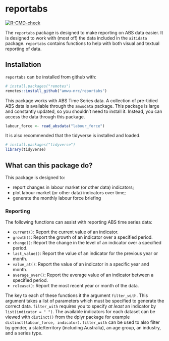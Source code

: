 
<!-- README.md is generated from README.Rmd. Please edit that file -->

# reportabs

<!-- badges: start -->

[![R-CMD-check](https://github.com/aiti-flinders/reportabs/workflows/R-CMD-check/badge.svg)](https://github.com/aiti-flinders/reportabs/actions)

<!-- badges: end -->

The `reportabs` package is designed to make reporting on ABS data
easier. It is designed to work with (most of!) the data included in the
`aitidata` package. `reportabs` contains functions to help with both
visual and textual reporting of data.

## Installation

`reportabs` can be installed from github with:

``` r
# install.packages("remotes")
remotes::install_github("amwu-nrc/reportabs")
```

This package works with ABS Time Series data. A collection of pre-tidied
ABS data is available through the `amwudata` package. This package is
large and constantly updated, so you shouldn’t need to install it.
Instead, you can access the data through this package.

``` r
labour_force <- read_absdata("labour_force")
```

It is also recommended that the tidyverse is installed and loaded.

``` r
# install.packages("tidyverse")
library(tidyverse)
```

## What can this package do?

This package is designed to:

- report changes in labour market (or other data) indicators;
- plot labour market (or other data) indicators over time;
- generate the monthly labour force briefing

### Reporting

The following functions can assist with reporting ABS time series data:

- `current()`: Report the current value of an indicator.
- `growth()`: Report the growth of an indicator over a specified period.
- `change()`: Report the change in the level of an indicator over a
  specified period.
- `last_value()`: Report the value of an indicator for the previous year
  or month.
- `value_at()`: Report the value of an indicator in a specific year and
  month.
- `average_over()`: Report the average value of an indicator between a
  specified period.
- `release()`: Report the most recent year or month of the data.

The key to each of these functions it the argument `filter_with`. This
argument takes a list of parameters which must be specified to generate
the correct data. `filter_with` requires you to specify *at least* an
indicator by `list(indicator = " ")`. The available indicators for each
dataset can be viewed with `distinct()` from the dplyr package for
example `distinct(labour_force, indicator)`. `filter_with` can be used
to also filter by gender, a state/territory (including Australia), an
age group, an industry, and a series type.
